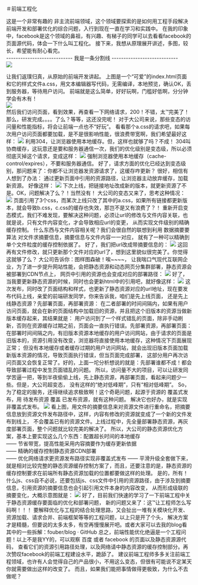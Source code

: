 ＃前端工程化

这是一个非常有趣的 非主流前端领域，这个领域要探索的是如何用工程手段解决前端开发和部署优化的综合问题，入行到现在一直在学习和实践中。
在我的印象中，facebook是这个领域的鼻祖，有兴趣、有梯子的同学可以去看看facebook的页面源代码，体会一下什么叫工程化。
接下来，我想从原理展开讲述，多图，较长，希望能有耐心看完。<br/>
---------------------------- 我是一条分割线 ----------------------------<br/>
![](https://pic2.zhimg.com/07c2bdef6ccef3ada425d61e3062dd09_b.jpg)

让我们返璞归真，从原始的前端开发讲起。
上图是一个“可爱”的index.html页面和它的样式文件a.css，用文本编辑器写代码，无需编译，本地预览，确认OK，丢到服务器，等待用户访问。
前端就是这么简单，好好玩啊，门槛好低啊，分分钟学会有木有！<br/>
![](https://pic1.zhimg.com/d53b504bbc9f1887eddf06d90545b870_b.jpg) 
<br/>
然后我们访问页面，看到效果，再查看一下网络请求，200！不错，太™完美了！那么，研发完成。。。。了么？等等，这还没完呢！
对于大公司来说，那些变态的访问量和性能指标，将会让前端一点也不“好玩”。
看看那个a.css的请求吧，如果每次用户访问页面都要加载，是不是很影响性能，很浪费带宽啊，我们希望最好这样：
![](https://pic1.zhimg.com/6a611755a5648ca252211cec85a31ac4_b.jpg)
利用304，让浏览器使用本地缓存。但，这样也就够了吗？不成！
304叫协商缓存，这玩意还是要和服务器通信一次，我们的优化级别是变态级，所以必须彻底灭掉这个请求，变成这样：
![](https://pic3.zhimg.com/fd74ab2bf02d79dd7af1336b4c8f180e_b.jpg)
强制浏览器使用本地缓存（cache-control/expires），不要和服务器通信。
好了，请求方面的优化已经达到变态级别，那问题来了：你都不让浏览器发资源请求了，这缓存咋更新？
很好，相信有人想到了办法：
通过更新页面中引用的资源路径，让浏览器主动放弃缓存，加载新资源。
好像这样：
![](https://pic2.zhimg.com/8a8676e933478d1a73777d84a5de55f5_b.jpg)
下次上线，把链接地址改成新的版本，就更新资源了不是。OK，问题解决了么？！当然没有！
大公司的变态又来了，思考这种情况：
![](https://pic1.zhimg.com/4681f7131e777dc885bf66000580ca40_b.jpg)
页面引用了3个css，而某次上线只改了其中的a.css，如果所有链接都更新版本，就会导致b.css，c.css的缓存也失效，那岂不是又有浪费了？！
重新开启变态模式，我们不难发现，要解决这种问题，必须让url的修改与文件内容关联，也就是说，只有文件内容变化，才会导致相应url的变更，
从而实现文件级别的精确缓存控制。
什么东西与文件内容相关呢？我们会很自然的联想到利用 数据摘要要算法 对文件求摘要信息，摘要信息与文件内容一一对应，
就有了一种可以精确到单个文件粒度的缓存控制依据了。
好了，我们把url改成带摘要信息的：
![](https://pic1.zhimg.com/5276595f41d6276e21e5bc1d25741680_b.jpg)
这回再有文件修改，就只更新那个文件对应的url了，想到这里貌似很完美了。你觉得这就够了么？
大公司告诉你：图样图森破！唉~~~~，
让我喘口气现代互联网企业，为了进一步提升网站性能，会把静态资源和动态网页分集群部署，静态资源会被部署到CDN节点上，
网页中引用的资源也会变成对应的部署路径：
![](https://pic2.zhimg.com/0866cb58bcf349642d57a06b162e0d91_b.jpg)
好了，当我要更新静态资源的时候，同时也会更新html中的引用吧，就好像这样：
![](https://pic1.zhimg.com/16d6d6c32e52ef1d1a835fb2ed15f864_b.jpg)
这次发布，同时改了页面结构和样式，也更新了静态资源对应的url地址，现在要发布代码上线，亲爱的前端研发同学，你来告诉我，咱们是先上线页面，
还是先上线静态资源？先部署页面，再部署资源：
在二者部署的时间间隔内，如果有用户访问页面，就会在新的页面结构中加载旧的资源，并且把这个旧版本的资源当做新版本缓存起来，其结果就是：
用户访问到了一个样式错乱的页面，除非手动刷新，否则在资源缓存过期之前，页面会一直执行错误。先部署资源，再部署页面：
在部署时间间隔之内，有旧版本资源本地缓存的用户访问网站，由于请求的页面是旧版本的，资源引用没有改变，浏览器将直接使用本地缓存，这种情况下页面展现正常；
但没有本地缓存或者缓存过期的用户访问网站，就会出现旧版本页面加载新版本资源的情况，导致页面执行错误，但当页面完成部署，
这部分用户再次访问页面又会恢复正常了。好的，上面一坨分析想说的就是：先部署谁都不成！都会导致部署过程中发生页面错乱的问题。
所以，访问量不大的项目，可以让研发同学苦逼一把，等到半夜偷偷上线，先上静态资源，再部署页面，看起来问题少一些。但是，大公司超变态，
没有这样的“绝对低峰期”，只有“相对低峰期”。
So，为了稳定的服务，还得继续追求极致啊！这个奇葩问题，起源于资源的 覆盖式发布，用 待发布资源 覆盖 已发布资源，就有这种问题。
解决它也好办，就是实现 非覆盖式发布。
![](https://pic4.zhimg.com/9b3a9df114d14a14130a70abf5733837_b.jpg)
看上图，用文件的摘要信息来对资源文件进行重命名，把摘要信息放到资源文件发布路径中，这样，内容有修改的资源就变成了一个新的文件发布到线上，
不会覆盖已有的资源文件。上线过程中，先全量部署静态资源，再灰度部署页面，整个问题就比较完美的解决了。
所以，大公司的静态资源优化方案，基本上要实现这么几个东西：配置超长时间的本地缓存                
—— 节省带宽，提高性能采用内容摘要作为缓存更新依据     
—— 精确的缓存控制静态资源CDN部署                           
—— 优化网络请求更资源发布路径实现非覆盖式发布 
—— 平滑升级全套做下来，就是相对比较完整的静态资源缓存控制方案了，而且，还要注意的是，静态资源的缓存控制要求在前端所有静态资源加载的位置都要做这样的处理。
是的，所有！什么js、css自不必说，还要包括js、css文件中引用的资源路径，由于涉及到摘要信息，引用资源的摘要信息也会引起引用文件本身的内容改变，
从而形成级联的摘要变化，大概示意图就是：
![](https://pic3.zhimg.com/edf10bb428d39d721e36760a86d2641e_b.jpg)
好了，目前我们快速的学习了一下前端工程中关于静态资源缓存要面临的优化和部署问题，
新的问题又来了：这™让工程师怎么写码啊！！！
要解释优化与工程的结合处理思路，又会扯出一堆有关模块化开发、资源加载、请求合并、前端框架等等的工程问题，以上只是开了个头，
解决方案才是精髓，但要说的太多太多，有空再慢慢展开吧。或者大家可以去我的blog看其中的一些拆解：fouber/blog · GitHub
总之，前端性能优化绝逼是一个工程问题！以上不是我YY的，可以观察 百度 或者 facebook 的页面以及静态资源源代码，
查看它们的资源引用路径处理，以及网络请中静态资源的缓存控制部分。再次赞叹facebook的前端工程建设水平，跪舔了。
建议前端工程师多多关注前端工程领域，也许有人会觉得自己的产品很小，不用这么变态，但很有可能说不定某天你就需要做出这样的改变了。
而且，如果我们能把事情做得更极致，为什么不去做呢？

